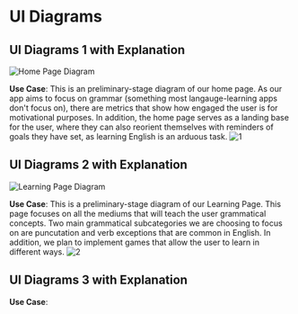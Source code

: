 # UI Diagrams

## UI Diagrams 1 with Explanation
![Home Page Diagram](/Users/srishtinandy/Downloads/CS326/Milestone2/HOME/1.png)

**Use Case**: 
This is an preliminary-stage diagram of our home page. As our app aims to focus on grammar (something most langauge-learning apps don't focus on), there are metrics that show how engaged the user is for motivational purposes. In addition, the home page serves as a landing base for the user, where they can also reorient themselves with reminders of goals they have set, as learning English is an arduous task. 
![1](https://github.com/user-attachments/assets/6427064d-ad9d-4cd6-bcca-3bae676b7b81)


## UI Diagrams 2 with Explanation
![Learning Page Diagram](/Users/srishtinandy/Downloads/CS326/Milestone2/HOME/2.png)


**Use Case**: 
This is a preliminary-stage diagram of our Learning Page. This page focuses on all the mediums that will teach the user grammatical concepts. Two main grammatical subcategories we are choosing to focus on are puncutation and verb exceptions that are common in English. In addition, we plan to implement games that allow the user to learn in different ways. 
![2](https://github.com/user-attachments/assets/97f04630-2941-4d21-a1a8-7848c3785f35)


## UI Diagrams 3 with Explanation



**Use Case**:  

